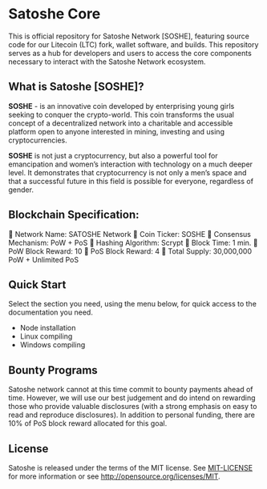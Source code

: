 # Satoshe Core
This is official repository for Satoshe Network [SOSHE], featuring source code for our Litecoin (LTC) fork, wallet software, and builds. This repository serves as a hub for developers and users to access the core components necessary to interact with the Satoshe Network ecosystem. 

## What is Satoshe [SOSHE]?
**SOSHE** - is an innovative coin developed by enterprising young girls seeking to conquer the crypto-world. This coin transforms the usual concept of a decentralized network into a charitable and accessible platform open to anyone interested in mining, investing and using cryptocurrencies.

**SOSHE** is not just a cryptocurrency, but also a powerful tool for emancipation and women’s interaction with technology on a much deeper level. It demonstrates that cryptocurrency is not only a men’s space and that a successful future in this field is possible for everyone, regardless of gender.

## Blockchain Specification:

🔹 Network Name: SATOSHE Network
🔹 Coin Ticker: SOSHE
🔹 Consensus Mechanism: PoW + PoS
🔹 Hashing Algorithm: Scrypt
🔹 Block Time: 1 min.
🔹 PoW Block Reward: 10
🔹 PoS Block Reward: 4
🔹 Total Supply: 30,000,000 PoW + Unlimited PoS

## Quick Start

Select the section you need, using the menu below, for quick access to the documentation you need. 

- Node installation
- Linux compiling
- Windows compiling 

## Bounty Programs

Satoshe network cannot at this time commit to bounty payments ahead of time. However, we will use our best judgement and do intend on rewarding those who provide valuable disclosures (with a strong emphasis on easy to read and reproduce disclosures).
In addition to personal funding, there are 10% of PoS block reward allocated for this goal.

## License
Satoshe is released under the terms of the MIT license. See [MIT-LICENSE](/MIT-LICENSE) for more information or see http://opensource.org/licenses/MIT.
